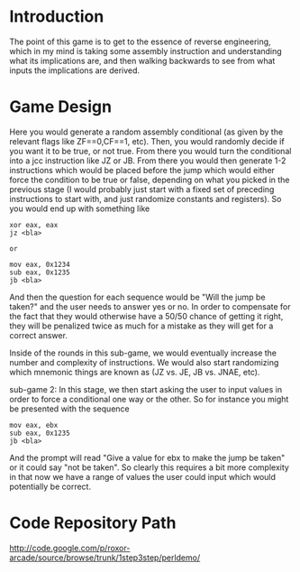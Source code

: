 # Introduction #

The point of this game is to get to the essence of reverse engineering, which in my mind is taking some assembly instruction and understanding what its implications are, and then walking backwards to see from what inputs the implications are derived.

# Game Design #

Here you would generate a random assembly conditional (as given by the relevant flags like ZF==0,CF==1, etc). Then, you would randomly decide if you want it to be true, or not true. From there you would turn the conditional into a jcc instruction like JZ or JB.  From there you would then generate 1-2 instructions which would be placed before the jump which would either force the condition to be true or false, depending on what you picked in the previous stage (I would probably just start with a fixed set of preceding instructions to start with, and just randomize constants and registers). So you would end up with something like

```
xor eax, eax
jz <bla>

or 

mov eax, 0x1234
sub eax, 0x1235
jb <bla>
```

And then the question for each sequence would be "Will the jump be taken?" and the user needs to answer yes or no. In order to compensate for the fact that they would otherwise have a 50/50 chance of getting it right, they will be penalized twice as much for a mistake as they will get for a correct answer.

Inside of the rounds in this sub-game, we would eventually increase the number and complexity of instructions. We would also start randomizing which mnemonic things are known as (JZ vs. JE, JB vs. JNAE, etc).

sub-game 2:
In this stage, we then start asking the user to input values in order to force a conditional one way or the other. So for instance you might be presented with the sequence

```
mov eax, ebx
sub eax, 0x1235
jb <bla>
```

And the prompt will read "Give a value for ebx to make the jump be taken" or it could say "not be taken". So clearly this requires a bit more complexity in that now we have a range of values the user could input which would potentially be correct.

# Code Repository Path #

http://code.google.com/p/roxor-arcade/source/browse/trunk/1step3step/perldemo/